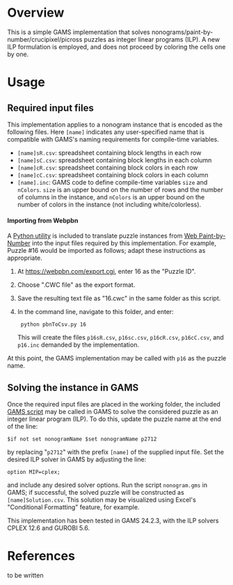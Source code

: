 # Overview
This is a simple GAMS implementation that solves nonograms/paint-by-number/crucipixel/picross puzzles as integer linear programs (ILP). A new ILP formulation is employed, and does not proceed by coloring the cells one by one.

# Usage

## Required input files

This implementation applies to a nonogram instance that is encoded as the following files. 
Here `[name]` indicates any user-specified name that is compatible with GAMS's naming requirements for compile-time variables.

*   `[name]sR.csv`: spreadsheet containing block lengths in each row
*   `[name]sC.csv`: spreadsheet containing block lengths in each column
*   `[name]cR.csv`: spreadsheet containing block colors in each row
*   `[name]cC.csv`: spreadsheet containing block colors in each column
*   `[name].inc`: GAMS code to define compile-time variables `size` and `nColors`. `size` is an upper bound on the number of rows and the number of columns in the instance, and `nColors` is an upper bound on the number of colors in the instance (not including white/colorless).

#### Importing from Webpbn

A [Python utility](pbnToCsv.py) is included to translate puzzle instances from [Web Paint-by-Number](https://webpbn.com) into the input files required by this implementation. For example, Puzzle #16 would be imported as follows; adapt these instructions as appropriate.

1. At https://webpbn.com/export.cgi, enter 16 as the "Puzzle ID".
2. Choose ".CWC file" as the export format.
3. Save the resulting text file as "16.cwc" in the same folder as this script.
4. In the command line, navigate to this folder, and enter:

        python pbnToCsv.py 16

   This will create the files `p16sR.csv`, `p16sc.csv`, `p16cR.csv`, `p16cC.csv`, and `p16.inc` demanded by the implementation.

At this point, the GAMS implementation may be called with `p16` as the puzzle name.

## Solving the instance in GAMS

Once the required input files are placed in the working folder, the included [GAMS script](nonogram.gms) may be called in GAMS to solve the considered puzzle as an integer linear program (ILP). To do this, update the puzzle name at the end of the line:
    
    $if not set nonogramName $set nonogramName p2712

by replacing "`p2712`" with the prefix `[name]` of the supplied input file. Set the desired ILP solver in GAMS by adjusting the line:

    option MIP=cplex;
    
and include any desired solver options. Run the script `nonogram.gms` in GAMS; if successful, the solved puzzle will be constructed as `[name]Solution.csv`. This solution may be visualized using Excel's "Conditional Formatting" feature, for example.

This implementation has been tested in GAMS 24.2.3, with the ILP solvers CPLEX 12.6 and GUROBI 5.6.

# References
to be written
